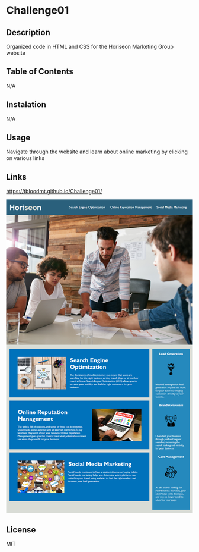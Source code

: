 # Challenge01

## Description
Organized code in HTML and CSS for the Horiseon Marketing Group website

## Table of Contents
N/A

## Instalation 
N/A

## Usage
Navigate through the website and learn about online marketing by clicking on various links

## Links
https://tbloodmt.github.io/Challenge01/

![A screenshot of Horiseon Webpage](Assets/01-html-css-git-homework-demo.png)


## License
MIT

